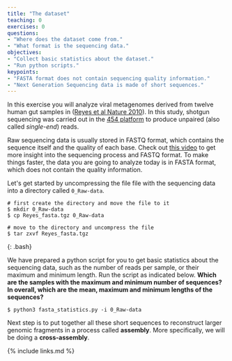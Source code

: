 ```yaml
---
title: "The dataset"
teaching: 0
exercises: 0
questions:
- "Where does the dataset come from."
- "What format is the sequencing data."
objectives:
- "Collect basic statistics about the dataset."
- "Run python scripts."
keypoints:
- "FASTA format does not contain sequencing quality information."
- "Next Generation Sequencing data is made of short sequences."
---
```

In this exercise you will analyze viral metagenomes derived from twelve human gut samples in ([Reyes et al Nature 2010](https://www.ncbi.nlm.nih.gov/pmc/articles/PMC2919852/)). In this study, shotgun sequencing was carried out in the [454 platform](https://en.wikipedia.org/wiki/454_Life_Sciences) to produce unpaired (also called _single-end_) reads.

Raw sequencing data is usually stored in FASTQ format, which contains the sequence itself and the quality of each base. Check out [this video](https://www.youtube.com/watch?v=sdxVDy0lSAE) to get more insight into the sequencing process and FASTQ format. To make things faster, the data you are going to analyze today is in FASTA format, which does not contain the quality information.

Let's get started by uncompressing the file file with the sequencing data into a directory called `0_Raw-data`.

~~~
# first create the directory and move the file to it
$ mkdir 0_Raw-data
$ cp Reyes_fasta.tgz 0_Raw-data

# move to the directory and uncompress the file
$ tar zxvf Reyes_fasta.tgz
~~~
{: .bash}

We have prepared a python script for you to get basic statistics about the sequencing data, such as the number of reads per sample, or their maximum and minimum length. Run the script as indicated below. **Which are the samples with the maximum and minimum number of sequences? In overall, which are the mean, maximum and minimum lengths of the sequences?**

~~~
$ python3 fasta_statistics.py -i 0_Raw-data
~~~



Next step is to put together all these short sequences to reconstruct larger genomic fragments in a process called **assembly**. More specifically, we will be doing a **cross-assembly**.

{% include links.md %}
